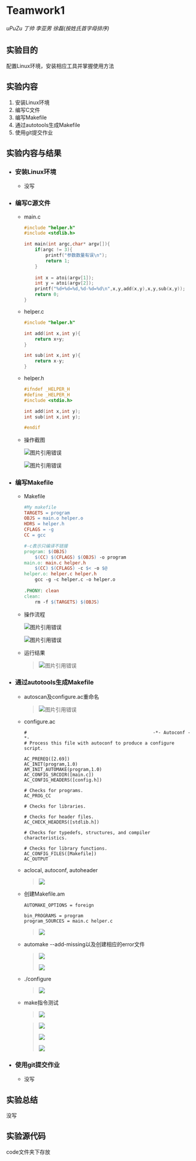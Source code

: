 # Teamwork1

######  uPuZu 丁帅 李亚男 徐磊(按姓氏首字母排序)

## 实验目的

配置Linux环境，安装相应工具并掌握使用方法

## 实验内容

1. 安装Linux环境
2. 编写C文件
3. 编写Makefile
4. 通过autotools生成Makefile
5. 使用git提交作业

## 实验内容与结果

- ### 安装Linux环境

  - 没写

- ### 编写C源文件

  - main.c

    ```c
    #include "helper.h"
    #include <stdlib.h>
    
    int main(int argc,char* argv[]){
    	if(argc != 3){
    		printf("参数数量有误\n");
    		return 1;
    	}
    	
    	int x = atoi(argv[1]);
    	int y = atoi(argv[2]);
    	printf("%d+%d=%d,%d-%d=%d\n",x,y,add(x,y),x,y,sub(x,y));
    	return 0;
    }
    ```

  - helper.c

    ```c
    #include "helper.h"
    
    int add(int x,int y){
        return x+y;
    }
    
    int sub(int x,int y){
        return x-y;
    }	
    ```

  - helper.h

    ```c
    #ifndef _HELPER_H
    #define _HELPER_H
    #include <stdio.h>
    
    int add(int x,int y);
    int sub(int x,int y);
    
    #endif
    ```

  - 操作截图

    ![图片引用错误](./pic/2.png)

    ![图片引用错误](./pic/3.png)

- ### 编写Makefile

  - Makefile

    ```makefile
    #My makefile
    TARGETS = program 
    OBJS = main.o helper.o
    HDRS = helper.h 
    CFLAGS = -g 
    CC = gcc 
    
    #-c表示只编译不链接
    program: $(OBJS)
    	$(CC) $(CFLAGS) $(OBJS) -o program
    main.o: main.c helper.h
    	$(CC) $(CFLAGS) -c $< -o $@
    helper.o: helper.c helper.h
    	gcc -g -c helper.c -o helper.o
    	
    .PHONY: clean 
    clean:  
    	rm -f $(TARGETS) $(OBJS) 
    ```

  - 操作流程

    ![图片引用错误](./pic/4.png)

    ![图片引用错误](./pic/5.png)

  - 运行结果

    > ![图片引用错误](./pic/16.png)

    

- ### 通过autotools生成Makefile

  - autoscan及configure.ac重命名

    > ![图片引用错误](./pic/7.png)

  - configure.ac

    ```
    #                                               -*- Autoconf -*-
    # Process this file with autoconf to produce a configure script.
    
    AC_PREREQ([2.69])
    AC_INIT(program,1.0)
    AM_INIT_AUTOMAKE(program,1.0)
    AC_CONFIG_SRCDIR([main.c])
    AC_CONFIG_HEADERS([config.h])
    
    # Checks for programs.
    AC_PROG_CC
    
    # Checks for libraries.
    
    # Checks for header files.
    AC_CHECK_HEADERS([stdlib.h])
    
    # Checks for typedefs, structures, and compiler characteristics.
    
    # Checks for library functions.
    AC_CONFIG_FILES([Makefile]) 
    AC_OUTPUT
    ```

  - aclocal, autoconf, autoheader

    > ![](./pic/8.png)

  - 创建Makefile.am

    ```
    AUTOMAKE_OPTIONS = foreign 
     
    bin_PROGRAMS = program 
    program_SOURCES = main.c helper.c
    ```

    > ![](./pic/10.png)

  - automake --add-missing以及创建相应的error文件

    > ![](./pic/11.png)
    >
    > ![](./pic/13.png)

  - ./configure

    > ![](./pic/14.png)

  - make指令测试

    > ![](./pic/15.png)

    > ![](./pic/6.png)
    >
    > ![](./pic/17.png)
    >
    > ![](./pic/18.png)

- ### 使用git提交作业

  - 没写

## 实验总结

没写

## 实验源代码

code文件夹下存放